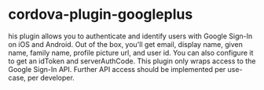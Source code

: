 # cordova-plugin-googleplus
his plugin allows you to authenticate and identify users with Google Sign-In on iOS and Android. Out of the box, you'll get email, display name, given name, family name, profile picture url, and user id. You can also configure it to get an idToken and serverAuthCode.  This plugin only wraps access to the Google Sign-In API. Further API access should be implemented per use-case, per developer.
